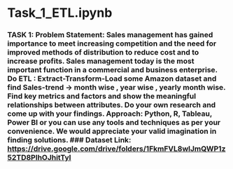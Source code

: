 # Task_1_ETL.ipynb
### TASK 1:  Problem Statement: Sales management has gained importance to meet increasing competition and the need for improved methods of distribution to reduce cost and to increase profits. Sales management today is the most important function in a commercial and business enterprise. Do ETL : Extract-Transform-Load some Amazon dataset and find Sales-trend -> month wise , year wise , yearly month wise. Find key metrics and factors and show the meaningful relationships between attributes. Do your own research and come up with your findings. Approach: Python, R, Tableau, Power BI or you can use any tools and techniques as per your convenience. We would appreciate your valid imagination in finding solutions.  ### Dataset Link: https://drive.google.com/drive/folders/1FkmFVL8wlJmQWP1z52TD8PlhOJhitTyI
